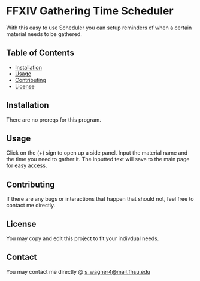 # FFXIV Gathering Time Scheduler

With this easy to use Scheduler you can setup reminders of when a certain material needs to be gathered. 

## Table of Contents

- [Installation](#installation)
- [Usage](#usage)
- [Contributing](#contributing)
- [License](#license)

## Installation

There are no prereqs for this program.

## Usage

Click on the (+) sign to open up a side panel.
Input the material name and the time you need to gather it.
The inputted text will save to the main page for easy access.

## Contributing

If there are any bugs or interactions that happen that should not, feel free to contact me directly. 

## License

You may copy and edit this project to fit your indivdual needs. 

## Contact

You may contact me directly @ s_wagner4@mail.fhsu.edu
